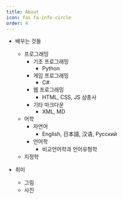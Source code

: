 ```yaml
---
title: About
icon: fas fa-info-circle
order: 4
---
```


- 배우는 것들
    - 프로그래밍
        - 기초 프로그래밍
            - Python
        - 게임 프로그래밍
            - C#
        - 웹 프로그래밍
            - HTML, CSS, JS 삼총사
        - 기타 마크다운
            - XML, MD
    - 어학
        - 자연어
            - English, 日本語, 汉语, Русский
        - 언어학
            - 비교언어학과 언어유형학
    - 지정학

- 취미
    - 그림
    - 사진